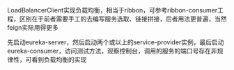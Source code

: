 LoadBalancerClient实现负载均衡，相当于ribbon，可参考ribbon-consumer工程，区别在于前者需要手工的去编写服务选取、链接拼接，后者用法更普遍，当然feign实际用得更多

先启动eureka-server，然后启动两个或以上的service-provider实例，最后启动eureka-consumer，访问测试方法，观察控制台，调用的服务的端口号存在非规律性，可看到负载均衡的实现

